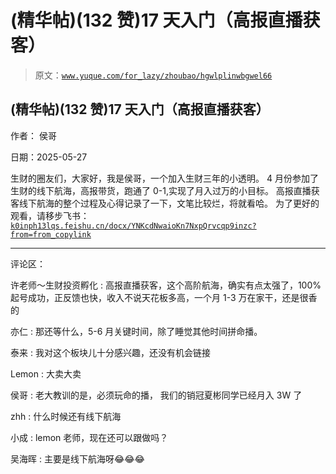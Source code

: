 # (精华帖)(132 赞)17 天入门（高报直播获客）

> 原文：[`www.yuque.com/for_lazy/zhoubao/hgwlplinwbgwel66`](https://www.yuque.com/for_lazy/zhoubao/hgwlplinwbgwel66)

## (精华帖)(132 赞)17 天入门（高报直播获客）

作者： 侯哥

日期：2025-05-27

生财的圈友们，大家好，我是侯哥，一个加入生财三年的小透明。 4 月份参加了生财的线下航海，高报带货，跑通了 0-1,实现了月入过万的小目标。
高报直播获客线下航海的整个过程及心得记录了一下，文笔比较烂，将就看哈。 为了更好的观看，请移步飞书： [`k0inph13lqs.feishu.cn/docx/YNKcdNwaioKn7NxpQrvcqp9inzc?from=from_copylink`](https://k0inph13lqs.feishu.cn/docx/YNKcdNwaioKn7NxpQrvcqp9inzc?from=from_copylink)

* * *

评论区：

许老师～生财投资孵化 : 高报直播获客，这个高阶航海，确实有点太强了，100%起号成功，正反馈也快，收入不说天花板多高，一个月 1-3 万在家干，还是很香的

亦仁 : 那还等什么，5-6 月关键时间，除了睡觉其他时间拼命播。

泰来 : 我对这个板块儿十分感兴趣，还没有机会链接

Lemon : 大卖大卖

侯哥 : 老大教训的是，必须玩命的播， 我们的销冠夏彬同学已经月入 3W 了

zhh : 什么时候还有线下航海

小成 : lemon 老师，现在还可以跟做吗？

吴海晖 : 主要是线下航海呀😂😂😂